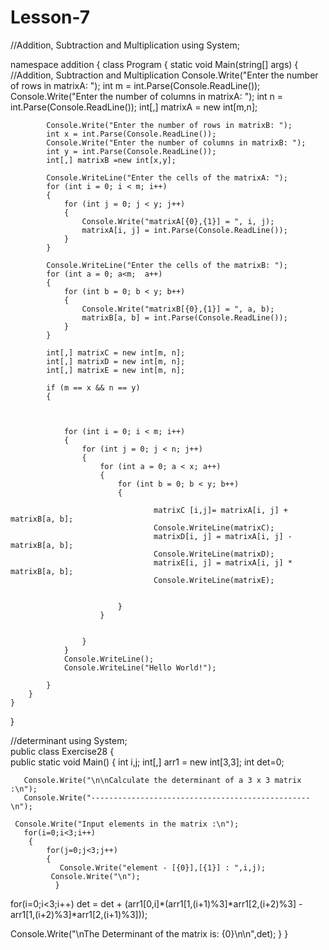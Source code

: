 # Lesson-7
//Addition, Subtraction and Multiplication
using System;

namespace addition
{
    class Program
    {
        static void Main(string[] args)
        {
            //Addition, Subtraction and Multiplication
            Console.Write("Enter the number of rows in matrixA: ");
            int m = int.Parse(Console.ReadLine());
            Console.Write("Enter the number of columns in matrixA: ");
            int n = int.Parse(Console.ReadLine());
            int[,] matrixA = new int[m,n];

            Console.Write("Enter the number of rows in matrixB: ");
            int x = int.Parse(Console.ReadLine());
            Console.Write("Enter the number of columns in matrixB: ");
            int y = int.Parse(Console.ReadLine());
            int[,] matrixB =new int[x,y];

            Console.WriteLine("Enter the cells of the matrixA: ");
            for (int i = 0; i < m; i++)
            {
                for (int j = 0; j < y; j++)
                {
                    Console.Write("matrixA[{0},{1}] = ", i, j);
                    matrixA[i, j] = int.Parse(Console.ReadLine());
                }
            }

            Console.WriteLine("Enter the cells of the matrixB: ");
            for (int a = 0; a<m;  a++)
            {
                for (int b = 0; b < y; b++)
                {
                    Console.Write("matrixB[{0},{1}] = ", a, b);
                    matrixB[a, b] = int.Parse(Console.ReadLine());
                }
            }

            int[,] matrixC = new int[m, n];
            int[,] matrixD = new int[m, n];
            int[,] matrixE = new int[m, n];

            if (m == x && n == y)
            {



                for (int i = 0; i < m; i++)
                {
                    for (int j = 0; j < n; j++)
                    {
                        for (int a = 0; a < x; a++)
                        {
                            for (int b = 0; b < y; b++)
                            {
                             
                                    matrixC [i,j]= matrixA[i, j] + matrixB[a, b];
                                    Console.WriteLine(matrixC);
                                    matrixD[i, j] = matrixA[i, j] - matrixB[a, b];
                                    Console.WriteLine(matrixD);
                                    matrixE[i, j] = matrixA[i, j] * matrixB[a, b];
                                    Console.WriteLine(matrixE);


                            }
                        }


                    }
                }
                Console.WriteLine();
                Console.WriteLine("Hello World!");

            }
        }
    }
}

//determinant
using System;  
public class Exercise28 
{  
    public static void Main()
   {
            int i,j;
        	int[,] arr1 = new int[3,3];
            int det=0;
  
  
       Console.Write("\n\nCalculate the determinant of a 3 x 3 matrix :\n");
       Console.Write("-------------------------------------------------\n");  

	 Console.Write("Input elements in the matrix :\n");
       for(i=0;i<3;i++)
        {
            for(j=0;j<3;j++)
            {
	           Console.Write("element - [{0}],[{1}] : ",i,j);
             Console.Write("\n");
	          }

  for(i=0;i<3;i++)
      det = det + (arr1[0,i]*(arr1[1,(i+1)%3]*arr1[2,(i+2)%3] - arr1[1,(i+2)%3]*arr1[2,(i+1)%3]));

  Console.Write("\nThe Determinant of the matrix is: {0}\n\n",det);
       }
   }

